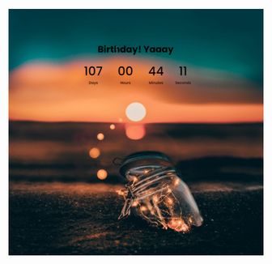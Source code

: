 ![CountDown_timer](https://github.com/Saveljeffjonatan/VanillaJS/blob/master/Countdown_timer/Media/Countdown_timer.png)
